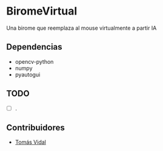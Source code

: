 # BiromeVirtual
Una birome que reemplaza al mouse virtualmente a partir IA

## Dependencias
- opencv-python
- numpy
- pyautogui

## TODO
- [ ] .

## Contribuidores
- [Tomás Vidal](https://github.com/TomiVidal99)